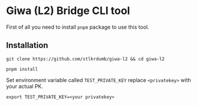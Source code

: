 # Giwa (L2) Bridge CLI tool

First of all you need to install `pnpm` package to use this tool.

## Installation
```
git clone https://github.com/stlkrdumb/giwa-l2 && cd giwa-l2
```

```
pnpm install
```
Set environment variable called `TEST_PRIVATE_KEY` replace `<privatekey>` with your actual PK.
```
export TEST_PRIVATE_KEY=<your privatekey>
```